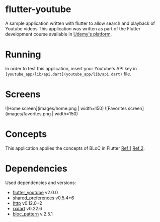 # flutter-youtube
A sample application written with flutter to allow search and playback of Youtube videos
This application was written as part of the Flutter development course available in [Udemy's platform](https://www.udemy.com/course/curso-completo-flutter-app-android-ios).

# Running
In order to test this application, insert your Youtube's API key in `[youtube_app/lib/api.dart](youtube_app/lib/api.dart)` file.

# Screens
![Home screen](images/home.png | width=150)
![Favorites screen](images/favorites.png | width=150)

# Concepts
This application applies the concepts of BLoC in Flutter [Ref 1](http://flutterdevs.com/blog/bloc-pattern-in-flutter-part-1/) [Ref 2](https://www.raywenderlich.com/4074597-getting-started-with-the-bloc-pattern).

# Dependencies
Used dependencies and versions:
* [flutter_youtube](https://pub.dev/packages/flutter_youtube) v2.0.0
* [shared_preferences](https://pub.dev/packages/shared_preferences) v0.5.4+6
* [http](https://pub.dev/packages/http) v0.12.0+2
* [rxdart](https://pub.dev/packages/rxdart) v0.22.6
* [bloc_pattern](https://pub.dev/packages/bloc_pattern) v.2.5.1

